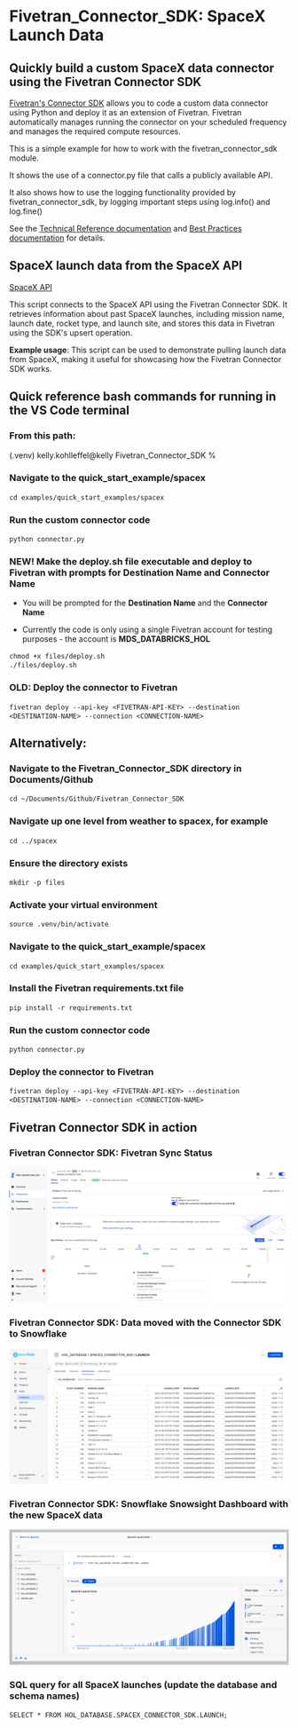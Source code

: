 # Fivetran_Connector_SDK: SpaceX Launch Data
 ## Quickly build a custom SpaceX data connector using the Fivetran Connector SDK

[Fivetran's Connector SDK](https://fivetran.com/docs/connectors/connector-sdk) allows you to code a custom data connector using Python and deploy it as an extension of Fivetran. Fivetran automatically manages running the connector on your scheduled frequency and manages the required compute resources.

This is a simple example for how to work with the fivetran_connector_sdk module. 

It shows the use of a connector.py file that calls a publicly available API.

It also shows how to use the logging functionality provided by fivetran_connector_sdk, by logging important steps using log.info() and log.fine()

See the [Technical Reference documentation](https://fivetran.com/docs/connectors/connector-sdk/technical-reference#update) and [Best Practices documentation](https://fivetran.com/docs/connectors/connector-sdk/best-practices) for details.

## SpaceX launch data from the SpaceX API

[SpaceX API](https://github.com/r-spacex/SpaceX-API/tree/master/docs#rspacex-api-docs)

This script connects to the SpaceX API using the Fivetran Connector SDK. It retrieves information about past SpaceX launches, including mission name, launch date, rocket type, and launch site, and stores this data in Fivetran using the SDK's upsert operation.

**Example usage**: This script can be used to demonstrate pulling launch data from SpaceX, making it useful for showcasing how the Fivetran Connector SDK works.

## Quick reference bash commands for running in the VS Code terminal

### From this path: 
(.venv) kelly.kohlleffel@kelly Fivetran_Connector_SDK %

### Navigate to the quick_start_example/spacex
```
cd examples/quick_start_examples/spacex
```
### Run the custom connector code
```
python connector.py
```

### NEW! Make the deploy.sh file executable and deploy to Fivetran with prompts for Destination Name and Connector Name

* You will be prompted for the **Destination Name** and the **Connector Name**

* Currently the code is only using a single Fivetran account for testing purposes - the account is **MDS_DATABRICKS_HOL**

```
chmod +x files/deploy.sh
./files/deploy.sh
```

### OLD: Deploy the connector to Fivetran
```
fivetran deploy --api-key <FIVETRAN-API-KEY> --destination <DESTINATION-NAME> --connection <CONNECTION-NAME>
```
## Alternatively: 

### Navigate to the Fivetran_Connector_SDK directory in Documents/Github
```
cd ~/Documents/Github/Fivetran_Connector_SDK
```
### Navigate up one level from weather to spacex, for example
```
cd ../spacex
```
### Ensure the directory exists
```
mkdir -p files
```
### Activate your virtual environment
```
source .venv/bin/activate
```
### Navigate to the quick_start_example/spacex
```
cd examples/quick_start_examples/spacex
```
### Install the Fivetran requirements.txt file
```
pip install -r requirements.txt
```
### Run the custom connector code
```
python connector.py
```
### Deploy the connector to Fivetran
```
fivetran deploy --api-key <FIVETRAN-API-KEY> --destination <DESTINATION-NAME> --connection <CONNECTION-NAME>
```
## Fivetran Connector SDK in action

### Fivetran Connector SDK: Fivetran Sync Status

![Fivetran Sync Status Screenshot](./images/fivetran_syncstatus_spacex_connector_sdk.png)

### Fivetran Connector SDK: Data moved with the Connector SDK to Snowflake

![Snowflake Snowsight Data Preview Screenshot](./images/snowflake_snowsight_datapreview1_spacex_connector_sdk.png)

### Fivetran Connector SDK: Snowflake Snowsight Dashboard with the new SpaceX data

![Snowflake Snowsight Dashboard Screenshot](./images/snowflake_snowsight_dashboard1_spacex_connector_sdk.png)

### SQL query for all SpaceX launches (update the database and schema names)
```
SELECT * FROM HOL_DATABASE.SPACEX_CONNECTOR_SDK.LAUNCH;
```

